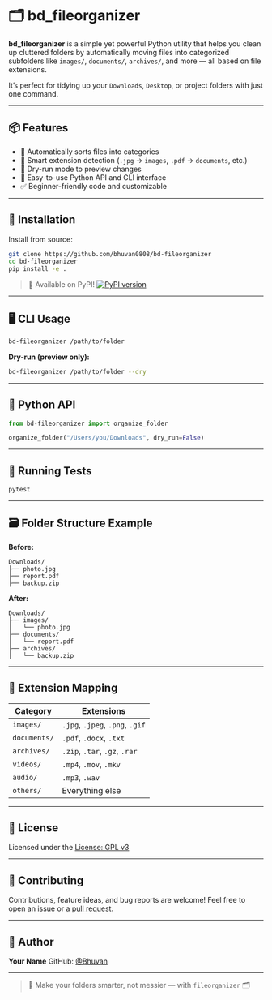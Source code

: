 # 🗂️ bd_fileorganizer

**bd_fileorganizer** is a simple yet powerful Python utility that helps you clean up cluttered folders by automatically moving files into categorized subfolders like `images/`, `documents/`, `archives/`, and more — all based on file extensions.

It’s perfect for tidying up your `Downloads`, `Desktop`, or project folders with just one command.

---

## 📦 Features

- 📁 Automatically sorts files into categories
- 🧠 Smart extension detection (`.jpg` → `images`, `.pdf` → `documents`, etc.)
- 🧪 Dry-run mode to preview changes
- 🐍 Easy-to-use Python API and CLI interface
- ✅ Beginner-friendly code and customizable

---

## 🚀 Installation

Install from source:

```bash
git clone https://github.com/bhuvan0808/bd-fileorganizer
cd bd-fileorganizer
pip install -e .
````

> 📌 Available on PyPI!
> [![PyPI version](https://pypi.org/project/fileorganizer/)](https://pypi.org/project/bd-fileorganizer/)

---

## 🖥️ CLI Usage

```bash
bd-fileorganizer /path/to/folder
```

**Dry-run (preview only):**

```bash
bd-fileorganizer /path/to/folder --dry
```

---

## 🐍 Python API

```python
from bd-fileorganizer import organize_folder

organize_folder("/Users/you/Downloads", dry_run=False)
```

---

## 🧪 Running Tests

```bash
pytest
```

---

## 🗃️ Folder Structure Example

**Before:**

```
Downloads/
├── photo.jpg
├── report.pdf
├── backup.zip
```

**After:**

```
Downloads/
├── images/
│   └── photo.jpg
├── documents/
│   └── report.pdf
├── archives/
│   └── backup.zip
```

---

## 🔧 Extension Mapping

| Category     | Extensions                      |
| ------------ | ------------------------------- |
| `images/`    | `.jpg`, `.jpeg`, `.png`, `.gif` |
| `documents/` | `.pdf`, `.docx`, `.txt`         |
| `archives/`  | `.zip`, `.tar`, `.gz`, `.rar`   |
| `videos/`    | `.mp4`, `.mov`, `.mkv`          |
| `audio/`     | `.mp3`, `.wav`                  |
| `others/`    | Everything else                 |

---

## 📄 License

Licensed under the [License: GPL v3](https://img.shields.io/badge/License-GPLv3-blue.svg)

---

## 🤝 Contributing

Contributions, feature ideas, and bug reports are welcome!
Feel free to open an [issue](https://github.com/your-username/bd-fileorganizer/issues) or a [pull request](https://github.com/your-username/bd-fileorganizer/pulls).

---

## 👤 Author

**Your Name**
GitHub: [@Bhuvan](https://github.com/bhuvan0808)

---

> 🧹 Make your folders smarter, not messier — with `fileorganizer` 🗂️

